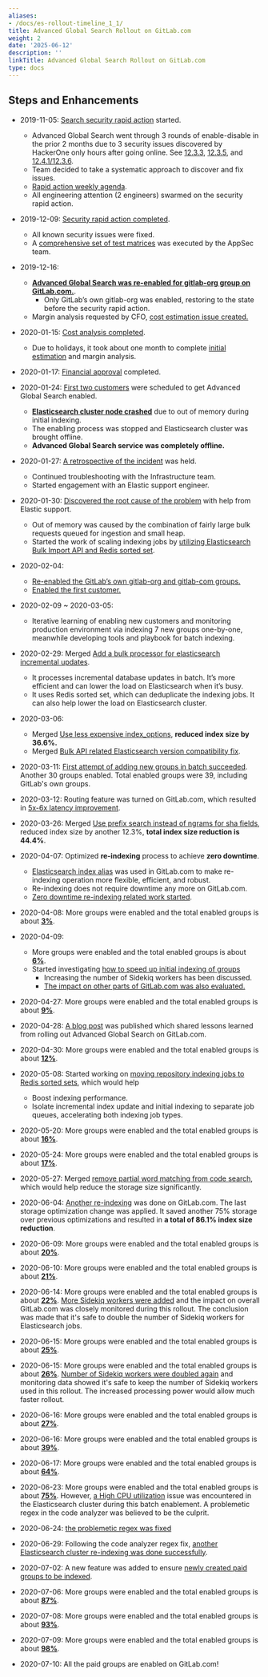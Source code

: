 ```yaml
---
aliases:
- /docs/es-rollout-timeline_1_1/
title: Advanced Global Search Rollout on GitLab.com
weight: 2
date: '2025-06-12'
description: ''
linkTitle: Advanced Global Search Rollout on GitLab.com
type: docs
---
```


## Steps and Enhancements

- 2019-11-05: [Search security rapid action](https://gitlab.com/gitlab-org/gitlab/-/issues/35705) started.
  - Advanced Global Search went through 3 rounds of enable-disable in the prior 2 months due to 3 security issues discovered by HackerOne only hours after going online. See [12.3.3](https://about.gitlab.com/releases/2019/10/02/security-release-gitlab-12-dot-3-dot-3-released/), [12.3.5](https://about.gitlab.com/releases/2019/10/07/security-release-gitlab-12-dot-3-dot-5-released/), and [12.4.1/12.3.6](https://about.gitlab.com/releases/2019/10/30/security-release-gitlab-12-dot-4-dot-1-released/).
  - Team decided to take a systematic approach to discover and fix issues.
  - [Rapid action weekly agenda](https://docs.google.com/document/d/1PW4x814ItUcgcsz9e6jCu1cTrOeB7zHSjANBiviH6ho/edit#heading=h.mjyv33y6vsrg).
  - All engineering attention (2 engineers) swarmed on the security rapid action.

- 2019-12-09: [Security rapid action completed](https://gitlab.com/gitlab-org/gitlab/-/issues/35705#note_258417259).
  - All known security issues were fixed.
  - A [comprehensive set of test matrices](https://docs.google.com/spreadsheets/d/170VAL071pARoYuhiSAgs6_YSTBRZvATkYiE3mQy9FeE/edit#gid=0) was executed by the AppSec team.

- 2019-12-16:
  - __[Advanced Global Search was re-enabled for gitlab-org group on GitLab.com.](https://gitlab.com/gitlab-com/gl-infra/production/-/issues/1461)__.
    - Only GitLab’s own gitlab-org was enabled, restoring to the state before the security rapid action.
  - Margin analysis requested by CFO, [cost estimation issue created.](https://gitlab.com/gitlab-org/gitlab/-/issues/118571)

- 2020-01-15: [Cost analysis completed](https://gitlab.com/gitlab-org/gitlab/-/issues/118571#note_272165771).
  - Due to holidays, it took about one month to complete [initial estimation](https://gitlab.com/gitlab-org/gitlab/-/issues/118571#note_268219220) and margin analysis.

- 2020-01-17: [Financial approval](https://gitlab.com/gitlab-org/gitlab/-/issues/196973#note_272881031) completed.

- 2020-01-24: [First two customers](https://gitlab.com/gitlab-com/gl-infra/production/-/issues/1591) were scheduled to get Advanced Global Search enabled.
  - __[Elasticsearch cluster node crashed](https://gitlab.com/gitlab-com/gl-infra/production/-/issues/1591#note_277584126)__ due to out of memory during initial indexing.
  - The enabling process was stopped and Elasticsearch cluster was brought offline.
  - __Advanced Global Search service was completely offline.__

- 2020-01-27: [A retrospective of the incident](https://gitlab.com/gitlab-org/search-team/team-tasks/-/issues/8) was held.
  - Continued troubleshooting with the Infrastructure team.
  - Started engagement with an Elastic support engineer.

- 2020-01-30: [Discovered the root cause of the problem](https://gitlab.com/gitlab-org/gitlab/-/issues/199887) with help from Elastic support.
  - Out of memory was caused by the combination of fairly large bulk requests queued for ingestion and small heap.
  - Started the work of scaling indexing jobs by [utilizing Elasticsearch Bulk Import API and Redis sorted set](https://gitlab.com/gitlab-org/gitlab/-/issues/34086).

- 2020-02-04:
  - [Re-enabled the GitLab’s own gitlab-org and gitlab-com groups.](https://gitlab.com/gitlab-com/gl-infra/production/-/issues/1608)
  - [Enabled the first customer.](https://gitlab.com/gitlab-com/gl-infra/production/-/issues/1626)

- 2020-02-09 ~ 2020-03-05:
  - Iterative learning of enabling new customers and monitoring production environment via indexing 7 new groups one-by-one, meanwhile developing tools and playbook for batch indexing.

- 2020-02-29: Merged [Add a bulk processor for elasticsearch incremental updates](https://gitlab.com/gitlab-org/gitlab/-/merge_requests/24298).
  - It processes incremental database updates in batch. It’s more efficient and can lower the load on Elasticsearch when it’s busy.
  - It uses Redis sorted set, which can deduplicate the indexing jobs. It can also help lower the load on Elasticsearch cluster.

- 2020-03-06:
  - Merged [Use less expensive index_options](https://gitlab.com/gitlab-org/gitlab/-/merge_requests/25992), __reduced index size by 36.6%.__
  - Merged [Bulk API related Elasticsearch version compatibility fix](https://gitlab.com/gitlab-org/gitlab/-/merge_requests/26639).

- 2020-03-11: [First attempt of adding new groups in batch succeeded](https://gitlab.com/gitlab-com/gl-infra/production/-/issues/1724). Another 30 groups enabled. Total enabled groups were 39, including GitLab's own groups.

- 2020-03-12: Routing feature was turned on GitLab.com, which resulted in [5x-6x latency improvement](https://gitlab.com/gitlab-org/gitlab/-/issues/196838#note_303927892).

- 2020-03-26: Merged [Use prefix search instead of ngrams for sha fields](https://gitlab.com/gitlab-org/gitlab/-/merge_requests/27597), reduced index size by another 12.3%, __total index size reduction is 44.4%__.

- 2020-04-07: Optimized __re-indexing__ process to achieve __zero downtime__.
  - [Elasticsearch index alias](https://gitlab.com/gitlab-com/gl-infra/production/-/issues/1907) was used in GitLab.com to make re-indexing operation more flexible, efficient, and robust.
  - Re-indexing does not require downtime any more on GitLab.com.
  - [Zero downtime re-indexing related work started](https://gitlab.com/groups/gitlab-org/-/epics/2752).

- 2020-04-08: More groups were enabled and the total enabled groups is about [__3%__](https://gitlab.com/gitlab-com/gl-infra/production/-/issues/1788).

- 2020-04-09:
  - More groups were enabled and the total enabled groups is about [__6%__](https://gitlab.com/gitlab-com/gl-infra/production/-/issues/1925).
  - Started investigating [how to speed up initial indexing of groups](https://gitlab.com/gitlab-org/gitlab/-/issues/214280)
    - Increasing the number of Sidekiq workers has been discussed.
    - [The impact on other parts of GitLab.com was also evaluated.](https://gitlab.com/gitlab-com/gl-infra/scalability/-/issues/377)

- 2020-04-27: More groups were enabled and the total enabled groups is about [__9%__](https://gitlab.com/gitlab-com/gl-infra/production/-/issues/1977).

- 2020-04-28: [A blog post](https://about.gitlab.com/blog/2020/04/28/elasticsearch-update/) was published which shared lessons learned from rolling out Advanced Global Search on GitLab.com.

- 2020-04-30: More groups were enabled and the total enabled groups is about [__12%__](https://gitlab.com/gitlab-com/gl-infra/production/-/issues/2012).

- 2020-05-08: Started working on [moving repository indexing jobs to Redis sorted sets](https://gitlab.com/gitlab-org/gitlab/-/issues/205178), which would help
  - Boost indexing performance.
  - Isolate incremental index update and initial indexing to separate job queues, accelerating both indexing job types.

- 2020-05-20: More groups were enabled and the total enabled groups is about [__16%__](https://gitlab.com/gitlab-com/gl-infra/production/-/issues/2168).

- 2020-05-24: More groups were enabled and the total enabled groups is about [__17%__](https://gitlab.com/gitlab-com/gl-infra/production/-/issues/2185).

- 2020-05-27: Merged [remove partial word matching from code search](https://gitlab.com/gitlab-org/gitlab/-/merge_requests/32771), which would help reduce the storage size significantly.

- 2020-06-04: [Another re-indexing](https://gitlab.com/gitlab-com/gl-infra/production/-/issues/2213) was done on GitLab.com. The last storage optimization change was applied. It saved another 75% storage over previous optimizations and resulted in __a total of 86.1% index size reduction__.

- 2020-06-09: More groups were enabled and the total enabled groups is about [__20%__](https://gitlab.com/gitlab-com/gl-infra/production/-/issues/2233).

- 2020-06-10: More groups were enabled and the total enabled groups is about [__21%__](https://gitlab.com/gitlab-com/gl-infra/production/-/issues/2234).

- 2020-06-14: More groups were enabled and the total enabled groups is about [__22%__](https://gitlab.com/gitlab-com/gl-infra/production/-/issues/2209). [More Sidekiq workers were added](https://gitlab.com/gitlab-com/gl-infra/k8s-workloads/gitlab-com/-/merge_requests/237) and the impact on overall GitLab.com was closely monitored during this rollout. The conclusion was made that it's safe to double the number of Sidekiq workers for Elasticsearch jobs.

- 2020-06-15: More groups were enabled and the total enabled groups is about [__25%__](https://gitlab.com/gitlab-com/gl-infra/production/-/issues/2275).

- 2020-06-15: More groups were enabled and the total enabled groups is about [__26%__](https://gitlab.com/gitlab-com/gl-infra/production/-/issues/2276). [Number of Sidekiq workers were doubled again](https://gitlab.com/gitlab-com/gl-infra/k8s-workloads/gitlab-com/-/merge_requests/266) and monitoring data showed it's safe to keep the number of Sidekiq workers used in this rollout. The increased processing power would allow much faster rollout.

- 2020-06-16: More groups were enabled and the total enabled groups is about [__27%__](https://gitlab.com/gitlab-com/gl-infra/production/-/issues/2279).

- 2020-06-16: More groups were enabled and the total enabled groups is about [__39%__](https://gitlab.com/gitlab-com/gl-infra/production/-/issues/2280).

- 2020-06-17: More groups were enabled and the total enabled groups is about [__64%__](https://gitlab.com/gitlab-com/gl-infra/production/-/issues/2287).

- 2020-06-23: More groups were enabled and the total enabled groups is about [__75%__](https://gitlab.com/gitlab-com/gl-infra/production/-/issues/2307). However, [a High CPU utilization](https://gitlab.com/gitlab-com/gl-infra/production/-/issues/2318) issue was encountered in the Elasticsearch cluster during this batch enablement. A problemetic regex in the code analyzer was believed to be the culprit.

- 2020-06-24: [the problemetic regex was fixed](https://gitlab.com/gitlab-org/gitlab/-/merge_requests/35292)

- 2020-06-29: Following the code analyzer regex fix, [another Elasticsearch cluster re-indexing was done successfully](https://gitlab.com/gitlab-com/gl-infra/production/-/issues/2335).

- 2020-07-02: A new feature was added to ensure [newly created paid groups to be indexed](https://gitlab.com/gitlab-org/gitlab/-/merge_requests/35172).

- 2020-07-06: More groups were enabled and the total enabled groups is about [__87%__](https://gitlab.com/gitlab-com/gl-infra/production/-/issues/2371).

- 2020-07-08: More groups were enabled and the total enabled groups is about [__93%__](https://gitlab.com/gitlab-com/gl-infra/production/-/issues/2372).

- 2020-07-09: More groups were enabled and the total enabled groups is about [__98%__](https://gitlab.com/gitlab-com/gl-infra/production/-/issues/2373).

- 2020-07-10: All the paid groups are enabled on GitLab.com!
